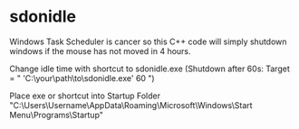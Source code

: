 # sdonidle

Windows Task Scheduler is cancer so this C++ code will simply shutdown windows if the mouse has not moved in 4 hours.

Change idle time with shortcut to sdonidle.exe 
(Shutdown after 60s: Target = " 'C:\your\path\to\sdonidle.exe' 60 ")

Place exe or shortcut into Startup Folder 
"C:\Users\Username\AppData\Roaming\Microsoft\Windows\Start Menu\Programs\Startup"

